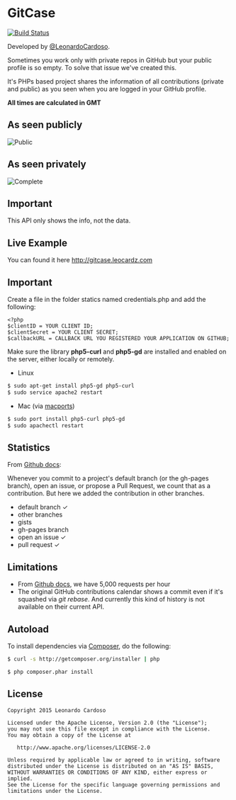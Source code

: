 # GitCase

[![Build Status](https://travis-ci.org/LeonardoCardoso/gitcase.svg)](https://travis-ci.org/LeonardoCardoso/gitcase)

Developed by <a href='https://github.com/LeonardoCardoso' target='_blank'>@LeonardoCardoso</a>. 

Sometimes you work only with private repos in GitHub but your public profile is so empty. To solve that issue we've created this.

It's PHPs based project shares the information of all contributions (private and public) as you seen when you are logged in your GitHub profile.

<b>All times are calculated in GMT</b>

## As seen publicly

![Public](http://i.imgur.com/wKe6Swi.png)

## As seen privately

![Complete](http://i.imgur.com/KP009wz.png)

## Important

This API only shows the info, not the data.

## Live Example

You can found it here http://gitcase.leocardz.com

## Important

Create a file in the folder statics named credentials.php and add the following:


    <?php
    $clientID = YOUR CLIENT ID;
    $clientSecret = YOUR CLIENT SECRET;
    $callbackURL = CALLBACK URL YOU REGISTERED YOUR APPLICATION ON GITHUB;


Make sure the library <b>php5-curl</b> and <b>php5-gd</b> are installed and enabled on the server, either locally or remotely. 

- Linux
```bash
$ sudo apt-get install php5-gd php5-curl
$ sudo service apache2 restart
```
- Mac (via [macports](https://www.macports.org/))
```bash
$ sudo port install php5-curl php5-gd 
$ sudo apachectl restart
```


## Statistics

From [Github docs](https://help.github.com/articles/viewing-contributions-on-your-profile-page/):

Whenever you commit to a project's default branch (or the gh-pages branch), open an issue, or propose a Pull Request, we count that as a contribution.
But here we added the contribution in other branches.

- default branch ✓
- other branches
- gists
- gh-pages branch
- open an issue ✓
- pull request ✓


## Limitations

- From [Github docs](https://developer.github.com/v3/#rate-limiting), we have 5,000 requests per hour
- The original GitHub contributions calendar shows a commit even if it's squashed via <i>git rebase</i>. And currently this kind of history is not available on their current API.

## Autoload

To install dependencies via [Composer](http://getcomposer.org), do the following:

```bash
$ curl -s http://getcomposer.org/installer | php
```

```bash
$ php composer.phar install
```


## License

    Copyright 2015 Leonardo Cardoso

    Licensed under the Apache License, Version 2.0 (the "License");
    you may not use this file except in compliance with the License.
    You may obtain a copy of the License at

       http://www.apache.org/licenses/LICENSE-2.0

    Unless required by applicable law or agreed to in writing, software
    distributed under the License is distributed on an "AS IS" BASIS,
    WITHOUT WARRANTIES OR CONDITIONS OF ANY KIND, either express or implied.
    See the License for the specific language governing permissions and
    limitations under the License.
